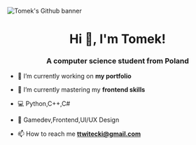 ![Tomek's Github banner](https://user-images.githubusercontent.com/95850553/146602426-f9885401-257c-49a1-ac37-3c020091fc48.jpg)

<h1 align="center">Hi 👋, I'm Tomek!</h1>
<h3 align="center">A computer science student from Poland</h3>

- 🔭 I’m currently working on **my portfolio**

- 🌱 I’m currently mastering my **frontend skills**

- 💻 Python,C++,C#

- 📰 Gamedev,Frontend,UI/UX Design

- 📫 How to reach me **ttwitecki@gmail.com**




